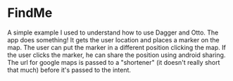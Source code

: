 FindMe
======

A simple example I used to understand how to use Dagger and Otto. The app does something! It gets the user location
and places a marker on the map. The user can put the marker in a different position clicking the map. If the user clicks
the marker, he can share the position using android sharing. The url for google maps is passed to a "shortener" 
(it doesn't really short that much) before it's passed to the intent.
